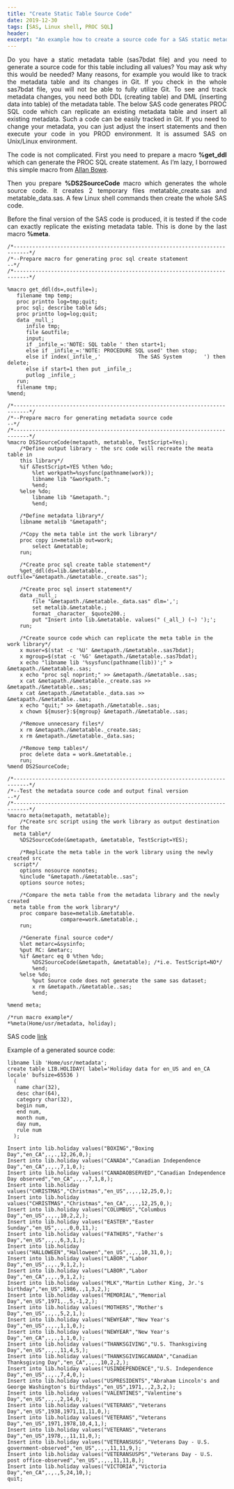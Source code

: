 ```yaml
---
title: "Create Static Table Source Code"
date: 2019-12-30
tags: [SAS, Linux shell, PROC SQL]
header:
excerpt: "An example how to create a source code for a SAS static metadata table."
---
```

<div style="text-align: justify">
Do you have a static metadata table (sas7bdat file) and you need to generate a source code for this table including all values? You may ask why this would be needed? Many reasons, for example you would like to track the metadata table and its changes in Git. If you check in the whole sas7bdat file, you will not be able to fully utilize Git. To see and track metadata changes, you need both DDL (creating table) and DML (inserting data into table) of the metadata table. The below SAS code generates PROC SQL code which can replicate an existing metadata table and insert all existing metadata. Such a code can be easily tracked in Git. If you need to change your metadata, you can just adjust the insert statements and then execute your code in you PROD environment. It is assumed SAS on Unix/Linux environment.

The code is not complicated. First you need to prepare a macro **%get_ddl** which can generate the PROC SQL create statement. As I’m lazy, I borrowed this simple macro from [Allan Bowe](https://stackoverflow.com/users/66696/allan-bowe).

Then you prepare **%DS2SourceCode** macro which generates the whole source code. It creates 2 temporary files metatable_create.sas and metatable_data.sas. A few Linux shell commands then create the whole SAS code.

Before the final version of the SAS code is produced, it is tested if the code can exactly replicate the existing metadata table. This is done by the last macro **%meta**.
</div>

```sas
/*---------------------------------------------------------------------------*/
/*--Prepare macro for generating proc sql create statement                 --*/
/*---------------------------------------------------------------------------*/

%macro get_ddl(ds=,outfile=);
   filename tmp temp;
   proc printto log=tmp;quit;
   proc sql; describe table &ds;
   proc printto log=log;quit;
   data _null_;
      infile tmp;
      file &outfile;
      input;
      if _infile_=:'NOTE: SQL table ' then start+1;
      else if _infile_=:'NOTE: PROCEDURE SQL used' then stop;
      else if index(_infile_,'            The SAS System       ') then delete;
      else if start=1 then put _infile_;
      putlog _infile_;
   run;
   filename tmp;
%mend;

/*---------------------------------------------------------------------------*/
/*--Prepare macro for generating metadata source code                      --*/
/*---------------------------------------------------------------------------*/
%macro DS2SourceCode(metapath, metatable, TestScript=Yes);
	/*Define output library - the src code will recreate the meata table in
	this library*/
	%if &TestScript=YES %then %do;
		%let workpath=%sysfunc(pathname(work));
		libname lib "&workpath.";
		%end;
	%else %do;
		libname lib "&metapath.";
		%end;

	/*Define metadata library*/
	libname metalib "&metapath";

	/*Copy the meta table int the work library*/
	proc copy in=metalib out=work;
		select &metatable;
	run;

	/*Create proc sql create table statement*/
	%get_ddl(ds=lib.&metatable., outfile="&metapath./&metatable._create.sas");

	/*Create proc sql insert statement*/
	data _null_;
		file "&metapath./&metatable._data.sas" dlm=',';
		set metalib.&metatable.;
		format _character_ $quote200.;
		put "Insert into lib.&metatable. values(" (_all_) (~) ');';
	run;

	/*Create source code which can replicate the meta table in the work library*/
	x muser=$(stat -c '%U' &metapath./&metatable..sas7bdat);
	x mgroup=$(stat -c '%G' &metapath./&metatable..sas7bdat);
	x echo "libname lib '%sysfunc(pathname(lib))';" > &metapath./&metatable..sas;
	x echo "proc sql noprint;" >> &metapath./&metatable..sas;
	x cat &metapath./&metatable._create.sas >> &metapath./&metatable..sas;
	x cat &metapath./&metatable._data.sas >> &metapath./&metatable..sas;
	x echo "quit;" >> &metapath./&metatable..sas;
	x chown ${muser}:${mgroup} &metapath./&metatable..sas;

	/*Remove unnecesary files*/
	x rm &metapath./&metatable._create.sas;
	x rm &metapath./&metatable._data.sas;

	/*Remove temp tables*/
	proc delete data = work.&metatable.;
	run;
%mend DS2SourceCode;

/*---------------------------------------------------------------------------*/
/*--Test the metadata source code and output final version                 --*/
/*---------------------------------------------------------------------------*/
%macro meta(metapath, metatable);
	/*Create src script using the work library as output destination for the
  meta table*/
	%DS2SourceCode(&metapath, &metatable, TestScript=YES);

	/*Replicate the meta table in the work library using the newly created src
  script*/
	options nosource nonotes;
	%include "&metapath./&metatable..sas";
	options source notes;

	/*Compare the meta table from the metadata library and the newly created
  meta table from the work library*/
	proc compare base=metalib.&metatable.
				 compare=work.&metatable.;
	run;

	/*Generate final source code*/
	%let metarc=&sysinfo;
	%put RC: &metarc;
	%if &metarc eq 0 %then %do;
		%DS2SourceCode(&metapath, &metatable); /*i.e. TestScript=NO*/
		%end;
	%else %do;
		%put Source code does not generate the same sas dataset;
		x rm &metapath./&metatable..sas;
		%end;

%mend meta;

/*run macro example*/
*%meta(Home/usr/metadata, holiday);
```
SAS code [link](https://github.com/VankatPetr/SAS/blob/master/StaticTableSourceCode/StaticTableSourceCode.sas)

Example of a generated source code:
```sas
libname lib 'Home/usr/metadata';
create table LIB.HOLIDAY( label='Holiday data for en_US and en_CA locale' bufsize=65536 )
  (
   name char(32),
   desc char(64),
   category char(32),
   begin num,
   end num,
   month num,
   day num,
   rule num
  );

Insert into lib.holiday values("BOXING","Boxing Day","en_CA",.,.,12,26,0,);
Insert into lib.holiday values("CANADA","Canadian Independence Day","en_CA",.,.,7,1,0,);
Insert into lib.holiday values("CANADAOBSERVED","Canadian Independence Day observed","en_CA",.,.,7,1,8,);
Insert into lib.holiday values("CHRISTMAS","Christmas","en_US",.,.,12,25,0,);
Insert into lib.holiday values("CHRISTMAS","Christmas","en_CA",.,.,12,25,0,);
Insert into lib.holiday values("COLUMBUS","Columbus Day","en_US",.,.,10,2,2,);
Insert into lib.holiday values("EASTER","Easter Sunday","en_US",.,.,0,0,11,);
Insert into lib.holiday values("FATHERS","Father's Day","en_US",.,.,6,3,1,);
Insert into lib.holiday values("HALLOWEEN","Halloween","en_US",.,.,10,31,0,);
Insert into lib.holiday values("LABOR","Labor Day","en_US",.,.,9,1,2,);
Insert into lib.holiday values("LABOR","Labor Day","en_CA",.,.,9,1,2,);
Insert into lib.holiday values("MLK","Martin Luther King, Jr.'s birthday","en_US",1986,.,1,3,2,);
Insert into lib.holiday values("MEMORIAL","Memorial Day","en_US",1971,.,5,-1,2,);
Insert into lib.holiday values("MOTHERS","Mother's Day","en_US",.,.,5,2,1,);
Insert into lib.holiday values("NEWYEAR","New Year's Day","en_US",.,.,1,1,0,);
Insert into lib.holiday values("NEWYEAR","New Year's Day","en_CA",.,.,1,1,0,);
Insert into lib.holiday values("THANKSGIVING","U.S. Thanksgiving Day","en_US",.,.,11,4,5,);
Insert into lib.holiday values("THANKSGIVINGCANADA","Canadian Thanksgiving Day","en_CA",.,.,10,2,2,);
Insert into lib.holiday values("USINDEPENDENCE","U.S. Independence Day","en_US",.,.,7,4,0,);
Insert into lib.holiday values("USPRESIDENTS","Abraham Lincoln's and George Washington's birthdays","en_US",1971,.,2,3,2,);
Insert into lib.holiday values("VALENTINES","Valentine's Day","en_US",.,.,2,14,0,);
Insert into lib.holiday values("VETERANS","Veterans Day","en_US",1938,1971,11,11,0,);
Insert into lib.holiday values("VETERANS","Veterans Day","en_US",1971,1978,10,4,1,);
Insert into lib.holiday values("VETERANS","Veterans Day","en_US",1978,.,11,11,0,);
Insert into lib.holiday values("VETERANSUSG","Veterans Day - U.S. government-observed","en_US",.,.,11,11,9,);
Insert into lib.holiday values("VETERANSUSPS","Veterans Day - U.S. post office-observed","en_US",.,.,11,11,8,);
Insert into lib.holiday values("VICTORIA","Victoria Day","en_CA",.,.,5,24,10,);
quit;
```
